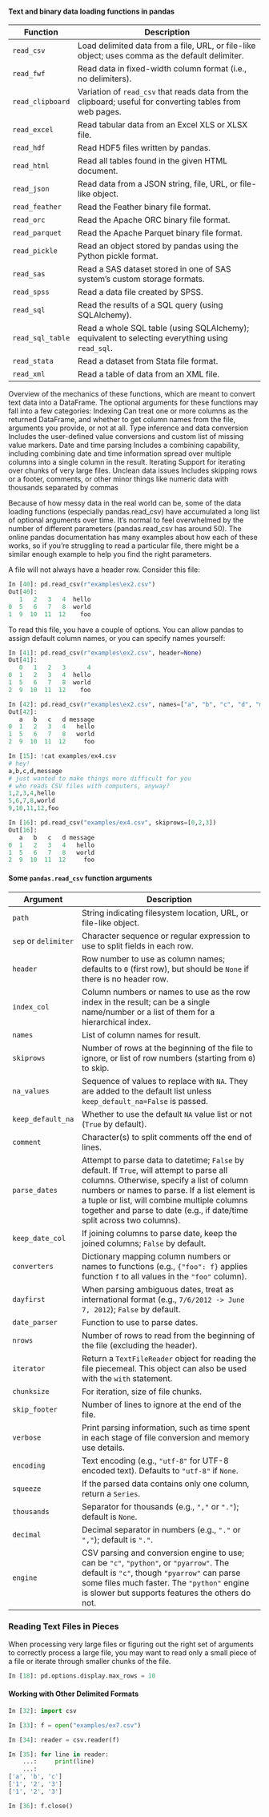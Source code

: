#### Text and binary data loading functions in pandas
| Function          | Description |
|------------------|----------------------------------------------------------------|
| `read_csv`       | Load delimited data from a file, URL, or file-like object; uses comma as the default delimiter. |
| `read_fwf`       | Read data in fixed-width column format (i.e., no delimiters). |
| `read_clipboard` | Variation of `read_csv` that reads data from the clipboard; useful for converting tables from web pages. |
| `read_excel`     | Read tabular data from an Excel XLS or XLSX file. |
| `read_hdf`       | Read HDF5 files written by pandas. |
| `read_html`      | Read all tables found in the given HTML document. |
| `read_json`      | Read data from a JSON string, file, URL, or file-like object. |
| `read_feather`   | Read the Feather binary file format. |
| `read_orc`       | Read the Apache ORC binary file format. |
| `read_parquet`   | Read the Apache Parquet binary file format. |
| `read_pickle`    | Read an object stored by pandas using the Python pickle format. |
| `read_sas`       | Read a SAS dataset stored in one of SAS system’s custom storage formats. |
| `read_spss`      | Read a data file created by SPSS. |
| `read_sql`       | Read the results of a SQL query (using SQLAlchemy). |
| `read_sql_table` | Read a whole SQL table (using SQLAlchemy); equivalent to selecting everything using `read_sql`. |
| `read_stata`     | Read a dataset from Stata file format. |
| `read_xml`       | Read a table of data from an XML file. |

Overview of the mechanics of these functions, which are meant to convert text data into a DataFrame. The optional arguments for these functions may fall into a few categories:
Indexing
	Can treat one or more columns as the returned DataFrame, and whether to get column names from the file, arguments you provide, or not at all.
Type inference and data conversion
	Includes the user-defined value conversions and custom list of missing value markers.
Date and time parsing
	Includes a combining capability, including combining date and time information spread over multiple columns into a single column in the result.
Iterating
	Support for iterating over chunks of very large files.
Unclean data issues
	Includes skipping rows or a footer, comments, or other minor things like numeric data with thousands separated by commas


Because of how messy data in the real world can be, some of the data loading functions (especially pandas.read_csv) have accumulated a long list of optional arguments over time. It’s normal to feel overwhelmed by the number of different parameters (pandas.read_csv has around 50). The online pandas documentation has many examples about how each of these works, so if you’re struggling to read a particular file, there might be a similar enough example to help you find the right parameters.



A file will not always have a header row. Consider this file:
```python
In [40]: pd.read_csv(r"examples\ex2.csv")
Out[40]:
   1   2   3   4  hello
0  5   6   7   8  world
1  9  10  11  12    foo
```
To read this file, you have a couple of options. You can allow pandas to assign default column names, or you can specify names yourself:
```python
In [41]: pd.read_csv(r"examples\ex2.csv", header=None)
Out[41]:
   0   1   2   3      4
0  1   2   3   4  hello
1  5   6   7   8  world
2  9  10  11  12    foo

In [42]: pd.read_csv(r"examples\ex2.csv", names=["a", "b", "c", "d", "message"])
Out[42]:
   a   b   c   d message
0  1   2   3   4   hello
1  5   6   7   8   world
2  9  10  11  12     foo
```


```python
In [15]: !cat examples/ex4.csv
# hey!
a,b,c,d,message
# just wanted to make things more difficult for you
# who reads CSV files with computers, anyway?
1,2,3,4,hello
5,6,7,8,world
9,10,11,12,foo

In [16]: pd.read_csv("examples/ex4.csv", skiprows=[0,2,3])
Out[16]:
   a   b   c   d message
0  1   2   3   4   hello
1  5   6   7   8   world
2  9  10  11  12     foo
```

####  Some `pandas.read_csv` function arguments

| Argument             | Description                                                                                                                                                                                                                                                                                                       |
| -------------------- | ----------------------------------------------------------------------------------------------------------------------------------------------------------------------------------------------------------------------------------------------------------------------------------------------------------------- |
| `path`               | String indicating filesystem location, URL, or file-like object.                                                                                                                                                                                                                                                  |
| `sep` or `delimiter` | Character sequence or regular expression to use to split fields in each row.                                                                                                                                                                                                                                      |
| `header`             | Row number to use as column names; defaults to `0` (first row), but should be `None` if there is no header row.                                                                                                                                                                                                   |
| `index_col`          | Column numbers or names to use as the row index in the result; can be a single name/number or a list of them for a hierarchical index.                                                                                                                                                                            |
| `names`              | List of column names for result.                                                                                                                                                                                                                                                                                  |
| `skiprows`           | Number of rows at the beginning of the file to ignore, or list of row numbers (starting from `0`) to skip.                                                                                                                                                                                                        |
| `na_values`          | Sequence of values to replace with `NA`. They are added to the default list unless `keep_default_na=False` is passed.                                                                                                                                                                                             |
| `keep_default_na`    | Whether to use the default `NA` value list or not (`True` by default).                                                                                                                                                                                                                                            |
| `comment`            | Character(s) to split comments off the end of lines.                                                                                                                                                                                                                                                              |
| `parse_dates`        | Attempt to parse data to datetime; `False` by default. If `True`, will attempt to parse all columns. Otherwise, specify a list of column numbers or names to parse. If a list element is a tuple or list, will combine multiple columns together and parse to date (e.g., if date/time split across two columns). |
| `keep_date_col`      | If joining columns to parse date, keep the joined columns; `False` by default.                                                                                                                                                                                                                                    |
| `converters`         | Dictionary mapping column numbers or names to functions (e.g., `{"foo": f}` applies function `f` to all values in the `"foo"` column).                                                                                                                                                                            |
| `dayfirst`           | When parsing ambiguous dates, treat as international format (e.g., `7/6/2012 -> June 7, 2012`); `False` by default.                                                                                                                                                                                               |
| `date_parser`        | Function to use to parse dates.                                                                                                                                                                                                                                                                                   |
| `nrows`              | Number of rows to read from the beginning of the file (excluding the header).                                                                                                                                                                                                                                     |
| `iterator`           | Return a `TextFileReader` object for reading the file piecemeal. This object can also be used with the `with` statement.                                                                                                                                                                                          |
| `chunksize`          | For iteration, size of file chunks.                                                                                                                                                                                                                                                                               |
| `skip_footer`        | Number of lines to ignore at the end of the file.                                                                                                                                                                                                                                                                 |
| `verbose`            | Print parsing information, such as time spent in each stage of file conversion and memory use details.                                                                                                                                                                                                            |
| `encoding`           | Text encoding (e.g., `"utf-8"` for UTF-8 encoded text). Defaults to `"utf-8"` if `None`.                                                                                                                                                                                                                          |
| `squeeze`            | If the parsed data contains only one column, return a `Series`.                                                                                                                                                                                                                                                   |
| `thousands`          | Separator for thousands (e.g., `","` or `"."`); default is `None`.                                                                                                                                                                                                                                                |
| `decimal`            | Decimal separator in numbers (e.g., `"."` or `","`); default is `"."`.                                                                                                                                                                                                                                            |
| `engine`             | CSV parsing and conversion engine to use; can be `"c"`, `"python"`, or `"pyarrow"`. The default is `"c"`, though `"pyarrow"` can parse some files much faster. The `"python"` engine is slower but supports features the others do not.                                                                           |


### Reading Text Files in Pieces
When processing very large files or figuring out the right set of arguments to correctly process a large file, you may want to read only a small piece of a file or iterate through smaller chunks of the file.

```python
In [18]: pd.options.display.max_rows = 10
```


#### Working with Other Delimited Formats
```python
In [32]: import csv

In [33]: f = open("examples/ex7.csv")

In [34]: reader = csv.reader(f)

In [35]: for line in reader:
    ...:     print(line)
    ...:
['a', 'b', 'c']
['1', '2', '3']
['1', '2', '3']

In [36]: f.close()
```

